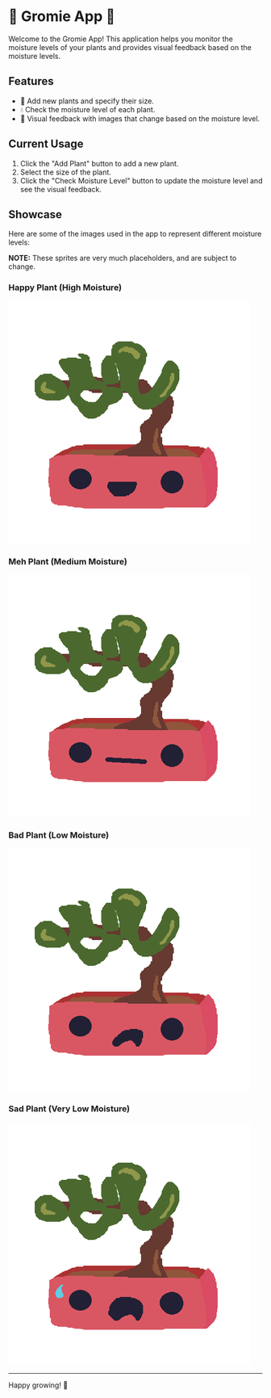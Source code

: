 # 🌿 Gromie App 🌿

Welcome to the Gromie App! This application helps you monitor the moisture levels of your plants and provides visual feedback based on the moisture levels.

## Features

- 🌱 Add new plants and specify their size.
- 💧 Check the moisture level of each plant.
- 🌿 Visual feedback with images that change based on the moisture level.

## Current Usage

1. Click the "Add Plant" button to add a new plant.
2. Select the size of the plant.
3. Click the "Check Moisture Level" button to update the moisture level and see the visual feedback.

## Showcase

Here are some of the images used in the app to represent different moisture levels:

**NOTE:** These sprites are very much placeholders, and are subject to change.

### Happy Plant (High Moisture)
![Happy Plant](images/large/happyPlant.png)

### Meh Plant (Medium Moisture)
![Meh Plant](images/large/mehPlant.png)

### Bad Plant (Low Moisture)
![Bad Plant](images/large/badPlant.png)

### Sad Plant (Very Low Moisture)
![Sad Plant](images/large/sadPlant.png)


---

Happy growing! 🌿
